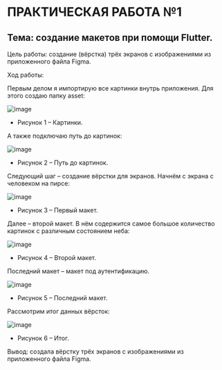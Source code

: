 # ПРАКТИЧЕСКАЯ РАБОТА №1

## Тема: создание макетов при помощи Flutter.

Цель работы: создание (вёрстка) трёх экранов с изображениями из приложенного файла Figma.

Ход работы: 

Первым делом я импортирую все картинки внутрь приложения. Для этого создаю папку asset:

![image](https://user-images.githubusercontent.com/98809075/197716982-e61580c6-e7e0-477e-993a-d0b13f192523.png)

* Рисунок 1 – Картинки.

А также подключаю путь до картинок:

![image](https://user-images.githubusercontent.com/98809075/197718039-1f844316-025a-455f-b099-19e37145fcd8.png)

* Рисунок 2 – Путь до картинок.
	
Следующий шаг – создание вёрстки для экранов. Начнём с экрана с человеком на пирсе:

![image](https://user-images.githubusercontent.com/98809075/197717922-4e26bd2d-c9c9-482b-857d-a7b09962158f.png)

* Рисунок 3 – Первый макет.

Далее – второй макет. В нём содержится самое большое количество картинок с различным состоянием неба:

![image](https://user-images.githubusercontent.com/98809075/197717861-be952e5e-4615-4cbe-8b91-85aef516abcb.png)

* Рисунок 4 – Второй макет.

Последний макет – макет под аутентификацию. 

![image](https://user-images.githubusercontent.com/98809075/197717635-c076c8eb-51f4-4fc2-bd68-5505829eac67.png)

* Рисунок 5 – Последний макет.

Рассмотрим итог данных вёрсток:

![image](https://user-images.githubusercontent.com/98809075/197718263-49fba961-d8d7-4be8-b826-a41bf17bf85e.png)

* Рисунок 6 – Итог.

Вывод: создала вёрстку трёх экранов с изображениями из приложенного файла Figma. 

